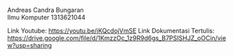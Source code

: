 Andreas Candra Bungaran  
Ilmu Komputer
1313621044 

Link Youtube: https://youtu.be/jKQcdojVmSE
Link Dokumentasi Tertulis: https://drive.google.com/file/d/1KmzzOc_1z9R9d6gs_B7PSISHJZ_oOCin/view?usp=sharing
